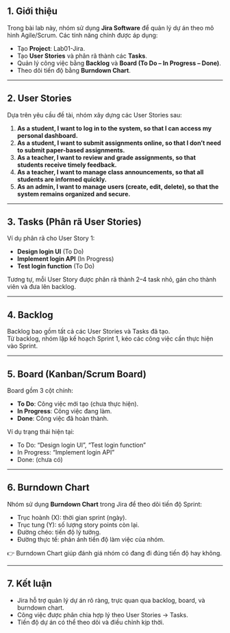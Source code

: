 ## 1. Giới thiệu
Trong bài lab này, nhóm sử dụng **Jira Software** để quản lý dự án theo mô hình Agile/Scrum. Các tính năng chính được áp dụng:
- Tạo **Project**: Lab01-Jira.
- Tạo **User Stories** và phân rã thành các **Tasks**.
- Quản lý công việc bằng **Backlog** và **Board (To Do – In Progress – Done)**.
- Theo dõi tiến độ bằng **Burndown Chart**.

---

## 2. User Stories
Dựa trên yêu cầu đề tài, nhóm xây dựng các User Stories sau:

1. **As a student, I want to log in to the system, so that I can access my personal dashboard.**  
2. **As a student, I want to submit assignments online, so that I don’t need to submit paper-based assignments.**  
3. **As a teacher, I want to review and grade assignments, so that students receive timely feedback.**  
4. **As a teacher, I want to manage class announcements, so that all students are informed quickly.**  
5. **As an admin, I want to manage users (create, edit, delete), so that the system remains organized and secure.**

---

## 3. Tasks (Phân rã User Stories)
Ví dụ phân rã cho User Story 1:
- **Design login UI** (To Do)  
- **Implement login API** (In Progress)  
- **Test login function** (To Do)  

Tương tự, mỗi User Story được phân rã thành 2–4 task nhỏ, gán cho thành viên và đưa lên backlog.

---

## 4. Backlog
Backlog bao gồm tất cả các User Stories và Tasks đã tạo.  
Từ backlog, nhóm lập kế hoạch Sprint 1, kéo các công việc cần thực hiện vào Sprint.

---

## 5. Board (Kanban/Scrum Board)
Board gồm 3 cột chính:
- **To Do**: Công việc mới tạo (chưa thực hiện).  
- **In Progress**: Công việc đang làm.  
- **Done**: Công việc đã hoàn thành.  

Ví dụ trạng thái hiện tại:
- To Do: “Design login UI”, “Test login function”  
- In Progress: “Implement login API”  
- Done: (chưa có)

---

## 6. Burndown Chart
Nhóm sử dụng **Burndown Chart** trong Jira để theo dõi tiến độ Sprint:
- Trục hoành (X): thời gian sprint (ngày).  
- Trục tung (Y): số lượng story points còn lại.  
- Đường chéo: tiến độ lý tưởng.  
- Đường thực tế: phản ánh tiến độ làm việc của nhóm.  

👉 Burndown Chart giúp đánh giá nhóm có đang đi đúng tiến độ hay không.

---

## 7. Kết luận
- Jira hỗ trợ quản lý dự án rõ ràng, trực quan qua backlog, board, và burndown chart.  
- Công việc được phân chia hợp lý theo User Stories → Tasks.  
- Tiến độ dự án có thể theo dõi và điều chỉnh kịp thời.
